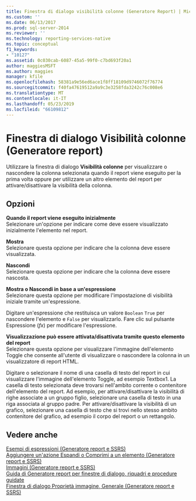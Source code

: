 ```yaml
---
title: Finestra di dialogo visibilità colonne (Generatore Report) | Microsoft Docs
ms.custom: ''
ms.date: 06/13/2017
ms.prod: sql-server-2014
ms.reviewer: ''
ms.technology: reporting-services-native
ms.topic: conceptual
f1_keywords:
- "10127"
ms.assetid: 0c030cab-6087-45a5-99f0-c7bd693f20a1
author: maggiesMSFT
ms.author: maggies
manager: kfile
ms.openlocfilehash: 58381a9e56ed6ace1f8ff18109d9746072f76774
ms.sourcegitcommit: f40fa47619512a9a9c3e3258fda3242c76c008e6
ms.translationtype: MT
ms.contentlocale: it-IT
ms.lasthandoff: 05/23/2019
ms.locfileid: "66109812"
---
```

# <a name="column-visibility-dialog-box-report-builder"></a>Finestra di dialogo Visibilità colonne (Generatore report)
  Utilizzare la finestra di dialogo **Visibilità colonne** per visualizzare o nascondere la colonna selezionata quando il report viene eseguito per la prima volta oppure per utilizzare un altro elemento del report per attivare/disattivare la visibilità della colonna.  
  
## <a name="options"></a>Opzioni  
 **Quando il report viene eseguito inizialmente**  
 Selezionare un'opzione per indicare come deve essere visualizzato inizialmente l'elemento nel report.  
  
 **Mostra**  
 Selezionare questa opzione per indicare che la colonna deve essere visualizzata.  
  
 **Nascondi**  
 Selezionare questa opzione per indicare che la colonna deve essere nascosta.  
  
 **Mostra o Nascondi in base a un'espressione**  
 Selezionare questa opzione per modificare l'impostazione di visibilità iniziale tramite un'espressione.  
  
 Digitare un'espressione che restituisca un valore `Boolean` `True` per nascondere l'elemento e `False` per visualizzarlo. Fare clic sul pulsante Espressione (*fx*) per modificare l'espressione.  
  
 **Visualizzazione può essere attivata/disattivata tramite questo elemento del report**  
 Selezionare questa opzione per visualizzare l'immagine dell'elemento Toggle che consente all'utente di visualizzare o nascondere la colonna in un visualizzatore di report HTML.  
  
 Digitare o selezionare il nome di una casella di testo del report in cui visualizzare l'immagine dell'elemento Toggle, ad esempio Textbox1. La casella di testo selezionata deve trovarsi nell'ambito corrente o contenitore dell'elemento del report. Ad esempio, per attivare/disattivare la visibilità di righe associate a un gruppo figlio, selezionare una casella di testo in una riga associata al gruppo padre. Per attivare/disattivare la visibilità di un grafico, selezionare una casella di testo che si trovi nello stesso ambito contenitore del grafico, ad esempio il corpo del report o un rettangolo.  
  
## <a name="see-also"></a>Vedere anche  
 [Esempi di espressioni &#40;Generatore report e SSRS&#41;](report-design/expression-examples-report-builder-and-ssrs.md)   
 [Aggiungere un'azione Espandi o Comprimi a un elemento &#40;Generatore report e SSRS&#41;](report-design/add-an-expand-or-collapse-action-to-an-item-report-builder-and-ssrs.md)   
 [Immagini &#40;Generatore report e SSRS&#41;](report-design/images-report-builder-and-ssrs.md)   
 [Guida di Generatore report per finestre di dialogo, riquadri e procedure guidate](../../2014/reporting-services/report-builder-help-for-dialog-boxes-panes-and-wizards.md)   
 [Finestra di dialogo Proprietà immagine, Generale &#40;Generatore report e SSRS&#41;](../../2014/reporting-services/image-properties-dialog-box-general-report-builder-and-ssrs.md)  
  
  
